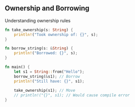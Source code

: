 <!-- METADATA
{
  "title": "Rustlang Ownership And Borrowing",
  "tags": [
    "rust",
    "memory-management"
  ],
  "language": "rust"
}
-->

## Ownership and Borrowing
Understanding ownership rules
```rust
fn take_ownership(s: String) {
    println!("Took ownership of: {}", s);
}

fn borrow_string(s: &String) {
    println!("Borrowed: {}", s);
}

fn main() {
    let s1 = String::from("Hello");
    borrow_string(&s1); // Borrow
    println!("Still have: {}", s1);
    
    take_ownership(s1); // Move
    // println!("{}", s1); // Would cause compile error
}
```